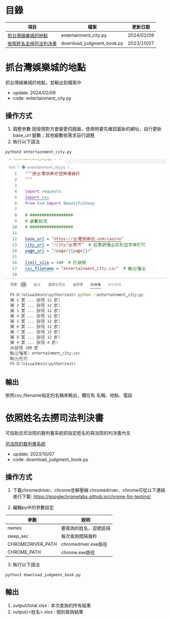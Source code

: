 # 目錄

|項目|檔案|更新日期|
|---|---|---|
|[抓台灣娛樂城的地點](#抓台灣娛樂城的地點)|entertainment_city.py|2024/02/09|
[依照姓名去撈司法判決書](#依照姓名去撈司法判決書)|download_judgment_book.py|2023/10/07|



# 抓台灣娛樂城的地點

抓台灣娛樂城的地點，並輸出到檔案中

- update: 2024/02/09
- code: entertainment_city.py

## 操作方式
1. 調整參數
因發現對方會變更伺服器，使用時要先確認最新的網址，自行更新 base_url 變數；其他變數依需求自行調整
2. 執行以下語法
```python
python3 entertainment_city.py
```
![](entertainment_city.jpg)

## 輸出
依照csv_filename指定的名稱來輸出，欄位有 名稱、地點、電話


# 依照姓名去撈司法判決書

可協助去司法院的裁判書系統抓指定姓名的與法院的判決書內文

[司法院的裁判書系統](https://judgment.judicial.gov.tw/FJUD/Default.aspx)

- update: 2023/10/07
- code: download_judgment_book.py

## 操作方式

1. 下載chromedriver、chrome並解壓縮
chromedriver、chrome可從以下連結進行下載: https://googlechromelabs.github.io/chrome-for-testing/

2. 編輯py中的參數設定

|參數|說明|
|---|---|
|names|要查詢的姓名，逗號區隔|
|sleep_sec|每次查詢間隔幾秒|
|CHROMEDRIVER_PATH|chromedriver.exe路徑|
|CHROME_PATH|chrome.exe路徑|

3. 執行以下語法
```python
python3 download_judgment_book.py
```

## 輸出

1. output/total.xlsx : 本次查詢的所有結果
2. output/<姓名>.xlsx : 個別查詢結果
